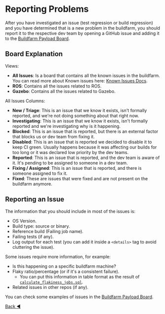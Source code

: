 # Reporting Problems

After you have investigated an issue (test regression or build regression) and you have determined that is a new problem in the buildfarm, you should report it to the respective dev team by opening a GitHub issue and adding it to the [Buildfarm Payload Board](https://github.com/orgs/osrf/projects/23/views/1).

## Board Explanation

Views:
* **All Issues**: Is a board that contains all the known issues in the buildfarm. You can read more about Known issues here: [Known Issues Docs](./known_issues.md).
* **ROS**: Contains all the issues related to ROS.
* **Gazebo**: Contains all the issues related to Gazebo.

All Issues Columns:
* **New / Triage**: This is an issue that we know it exists, isn't formally reported, and we're not doing something about that right now.
* **Investigating**: This is an issue that we know it exists, isn't formally reported and we're investigating why is it happening.
* **Blocked**: This is an issue that is reported, but there is an external factor that blocks us or dev team from fixing it.
* **Disabled**: This is an issue that is reported we decided to disable it to keep CI green. Usually happens because it was affecting our builds for too long or it was declared low priority by the dev teams.
* **Reported**: This is an issue that is reported, and the dev team is aware of it. It's pending to be assigned to someone in a dev team.
* **Fixing / Assigned**: This is an issue that is reported, and there is someone assigned to fix it.
* **Fixed**: These are issues that were fixed and are not present on the buildfarm anymore.

## Reporting an Issue

The information that you should include in most of the issues is:
* OS Version.
* Build type: source or binary.
* Reference build (Failing job name).
* Failing tests (if any).
* Log output for each test (you can add it inside a `<details>` tag to avoid cluttering the issue).


Some issues require more information, for example:
* Is this happening on a specific buildfarm machine?
* Flaky ratio/percentage (or if it's a consistent failure).
  * You can put this information in table format as the result of [`calculate_flakiness_jobs.sql`](./buildfarmer_triage_tools.md#calculate_flakiness_jobssql).
* Related issues in other repos (if any).


You can check some examples of issues in the [Buildfarm Payload Board](https://github.com/orgs/osrf/projects/23/views/1).

[Back :arrow_backward: ](index.md)
